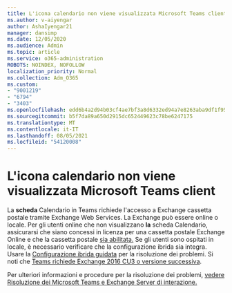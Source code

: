 ```yaml
---
title: L'icona calendario non viene visualizzata Microsoft Teams client
ms.author: v-aiyengar
author: AshaIyengar21
manager: dansimp
ms.date: 12/05/2020
ms.audience: Admin
ms.topic: article
ms.service: o365-administration
ROBOTS: NOINDEX, NOFOLLOW
localization_priority: Normal
ms.collection: Adm_O365
ms.custom:
- "9001219"
- "6794"
- "3403"
ms.openlocfilehash: edd6b4a2d94b03cf4ae7bf3a8d6332ed94a7e8263aba9df1f9588eecbd0ce05a
ms.sourcegitcommit: b5f7da89a650d2915dc652449623c78be6247175
ms.translationtype: MT
ms.contentlocale: it-IT
ms.lasthandoff: 08/05/2021
ms.locfileid: "54120008"
---
```

# <a name="calendar-icon-isnt-showing-in-microsoft-teams-client"></a>L'icona calendario non viene visualizzata Microsoft Teams client

La **scheda** Calendario in Teams richiede l'accesso a Exchange cassetta postale tramite Exchange Web Services. La Exchange può essere online o locale. Per gli utenti online che non visualizzano **la** scheda Calendario, assicurarsi che siano concessi in licenza per una cassetta postale Exchange Online e che la cassetta postale [sia abilitata.](https://docs.microsoft.com/exchange/recipients-in-exchange-online/create-user-mailboxes) Se gli utenti sono ospitati in locale, è necessario verificare che la configurazione ibrida sia integra. Usare la [Configurazione ibrida guidata](https://docs.microsoft.com/exchange/hybrid-deployment/hybrid-agent) per la risoluzione dei problemi. Si noti che [Teams richiede Exchange 2016 CU3 o versione successiva](https://docs.microsoft.com/microsoftteams/exchange-teams-interact).

Per ulteriori informazioni e procedure per la risoluzione dei problemi, [vedere Risoluzione dei Microsoft Teams e Exchange Server di interazione.](https://docs.microsoft.com/microsoftteams/troubleshoot/known-issues/teams-exchange-interaction-issue)
